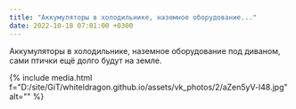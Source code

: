 ```yaml
---
title: "Аккумуляторы в холодильнике, наземное оборудование..."
date: 2022-10-18 07:01:00 +0300
---
```


Аккумуляторы в холодильнике, наземное оборудование под диваном, сами птички ещё долго будут на земле.

{% include media.html f="D:/site/GiT/whiteldragon.github.io/assets/vk_photos/2/aZen5yV-l48.jpg" alt="" %}
